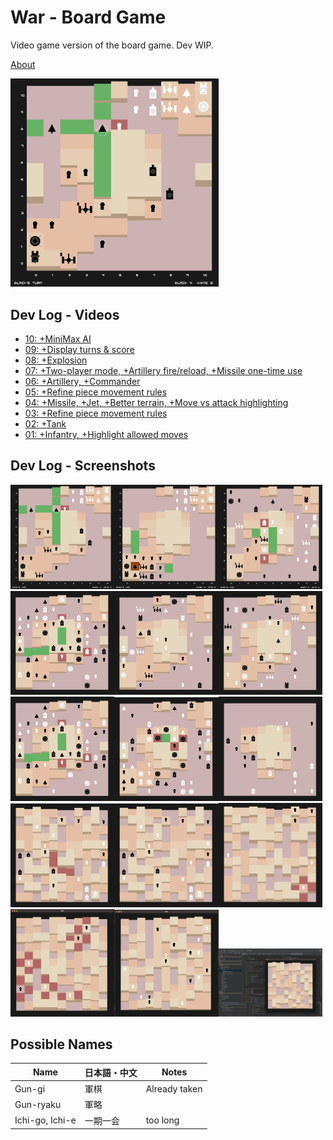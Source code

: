 # War - Board Game

Video game version of the board game. Dev WIP.

[About](https://kennycason.com/posts/2023-06-27-war-strategy-board-game.html)


<img src="https://github.com/kennycason/war-boardgame-gdx/blob/main/screenshots/dev_15.png?raw=true" width="66%" />

## Dev Log - Videos
- [10: +MiniMax AI](https://v.usetapes.com/1kvmvqKVns)
- [09: +Display turns & score](https://v.usetapes.com/qawlJtXTrL)
- [08: +Explosion](https://v.usetapes.com/5mOD6kmuZF)
- [07: +Two-player mode, +Artillery fire/reload, +Missile one-time use](https://v.usetapes.com/c02MFeSOoX)
- [06: +Artillery, +Commander](https://v.usetapes.com/c02MFeSOoX)
- [05: +Refine piece movement rules](https://v.usetapes.com/95HywxYI8P)
- [04: +Missile, +Jet, +Better terrain, +Move vs attack highlighting](https://v.usetapes.com/H8yR3F4Vtm)
- [03: +Refine piece movement rules](https://v.usetapes.com/mVB49TulRK)
- [02: +Tank](https://v.usetapes.com/bOtt6cTH7s)
- [01: +Infantry, +Highlight allowed moves](https://v.usetapes.com/foMUH9apZ3)

## Dev Log - Screenshots

<img src="https://github.com/kennycason/war-boardgame-gdx/blob/main/screenshots/dev_15.png?raw=true" width="33%" /><img src="https://github.com/kennycason/war-boardgame-gdx/blob/main/screenshots/dev_14.png?raw=true" width="33%" /><img src="https://github.com/kennycason/war-boardgame-gdx/blob/main/screenshots/dev_13.png?raw=true" width="33%" /><img src="https://github.com/kennycason/war-boardgame-gdx/blob/main/screenshots/dev_12.png?raw=true" width="33%" /><img src="https://github.com/kennycason/war-boardgame-gdx/blob/main/screenshots/dev_11.png?raw=true" width="33%" /><img src="https://github.com/kennycason/war-boardgame-gdx/blob/main/screenshots/dev_10.png?raw=true" width="33%" /><img src="https://github.com/kennycason/war-boardgame-gdx/blob/main/screenshots/dev_09.png?raw=true" width="33%" /><img src="https://github.com/kennycason/war-boardgame-gdx/blob/main/screenshots/dev_08.png?raw=true" width="33%" /><img src="https://github.com/kennycason/war-boardgame-gdx/blob/main/screenshots/dev_07.png?raw=true" width="33%" /><img src="https://github.com/kennycason/war-boardgame-gdx/blob/main/screenshots/dev_06.png?raw=true" width="33%" /><img src="https://github.com/kennycason/war-boardgame-gdx/blob/main/screenshots/dev_05.png?raw=true" width="33%" /><img src="https://github.com/kennycason/war-boardgame-gdx/blob/main/screenshots/dev_04.png?raw=true" width="33%" /><img src="https://github.com/kennycason/war-boardgame-gdx/blob/main/screenshots/dev_03.png?raw=true" width="33%" /><img src="https://github.com/kennycason/war-boardgame-gdx/blob/main/screenshots/dev_02.png?raw=true" width="33%" /><img src="https://github.com/kennycason/war-boardgame-gdx/blob/main/screenshots/dev_01.png?raw=true" width="33%" />


## Possible Names
| Name             | 日本語・中文     | Notes                                           |
|------------------|----------------|-------------------------------------------------|
| Gun-gi           | 軍棋            | Already taken                                   |
| Gun-ryaku        | 軍略            |                                                 |
| Ichi-go, Ichi-e  |一期一会          | too long                                        |


